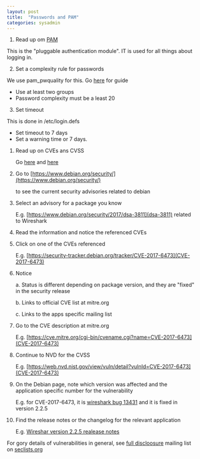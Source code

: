```yaml
---
layout: post
title:  "Passwords and PAM"
categories: sysadmin
---
```


1. Read up om [PAM](http://www.linux-pam.org/Linux-PAM-html/Linux-PAM_SAG.html)

  This is the "pluggable authentication module". IT is used for all things about logging in.


2. Set a complexity rule for passwords

  We use pam_pwquality for this. Go [here](https://www.server-world.info/en/note?os=Ubuntu_16.04&p=password) for guide

  * Use at least two groups
  * Password complexity must be a least 20


3. Set timeout

  This is done in /etc/login.defs

  * Set timeout to 7 days
  * Set a warning time or 7 days.



1. Read up on CVEs ans CVSS

    Go [here](https://cve.mitre.org/about/) and [here](https://www.first.org/cvss)

1. Go to [https://www.debian.org/security/](https://www.debian.org/security/)

    to see the current security advisories related to debian

2. Select an advisory for a package you know

    E.g. [https://www.debian.org/security/2017/dsa-3811](dsa-3811) related to Wireshark

3. Read the information and notice the referenced CVEs

4. Click on one of the CVEs referenced

    E.g. [https://security-tracker.debian.org/tracker/CVE-2017-6473](CVE-2017-6473)

5. Notice

    a. Status is different depending on package version, and they are "fixed" in the security release

    b. Links to official CVE list at mitre.org

    c. Links to the apps specific mailing list

6. Go to the CVE description at mitre.org

    E.g. [https://cve.mitre.org/cgi-bin/cvename.cgi?name=CVE-2017-6473](CVE-2017-6473)

7. Continue to NVD for the CVSS

    E.g. [https://web.nvd.nist.gov/view/vuln/detail?vulnId=CVE-2017-6473](CVE-2017-6473)

8. On the Debian page, note which version was affected and the application specific number for the vulnerability

    E.g. for CVE-2017-6473, it is [wireshark bug 13431](https://bugs.wireshark.org/bugzilla/show_bug.cgi?id=13431) and it is fixed in version 2.2.5

9. Find the release notes or the changelog for the relevant application

    E.g. [Wireshar version 2.2.5 realease notes](https://www.wireshark.org/docs/relnotes/wireshark-2.2.5.html#_bug_fixes)

For gory details of vulnerabilities in general, see [full discloosure](http://seclists.org/fulldisclosure/) mailing list on [seclists.org](seclists.org)
